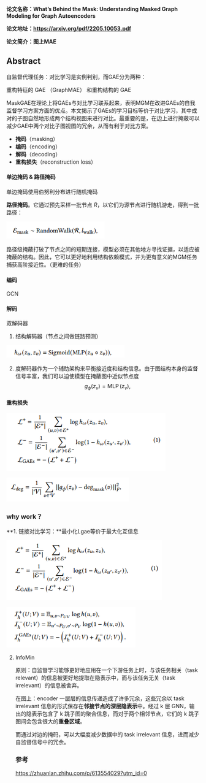 **论文名称：What’s Behind the Mask: Understanding Masked Graph Modeling for Graph Autoencoders**

**论文地址：https://arxiv.org/pdf/2205.10053.pdf**

**论文简介：图上MAE**

## Abstract

自监督代理任务：对比学习是实例判别，而GAE分为两种：

重构特征的 GAE （GraphMAE） 和重构结构的 GAE

MaskGAE在理论上将GAEs与对比学习联系起来，表明MGM在改进GAEs的自我监督学习方案方面的优点。本文揭示了GAEs的学习目标等价于对比学习，其中成对的子图自然地形成两个结构视图来进行对比。最重要的是，在边上进行掩蔽可以减少GAE中两个对比子图视图的冗余，从而有利于对比方案。



- **掩码**（masking）
- **编码**（encoding）
- **解码**（decoding）
- **重构损失**（reconstruction loss）



#### 单边掩码 & 路径掩码

单边掩码使用伯努利分布进行随机掩码

**路径掩码**。它通过预先采样一批节点 $R$，以它们为源节点进行随机游走，得到一批路径：

![image-20230706125912742](./typoraimg/image-20230706125912742.png)

路径级掩蔽打破了节点之间的短期连接，模型必须在其他地方寻找证据，以适应被掩蔽的结构。因此，它可以更好地利用结构依赖模式，并为更有意义的MGM任务捕获高阶接近性。（更难的任务）



#### 编码

GCN



#### 解码

双解码器

1. 结构解码器（节点之间做链路预测）

![image-20230706130143831](./typoraimg/image-20230706130143831.png)

2. 度解码器作为一个辅助架构来平衡接近度和结构信息。由于图结构本身的监督信号丰富，我们可以迫使模型在掩蔽图中近似节点度
   $$
   g_\phi\left(z_v\right)=\operatorname{MLP}\left(z_v\right),
   $$



#### **重构损失**

![image-20230706130526877](./typoraimg/image-20230706130526877.png)

![image-20230706130426670](./typoraimg/image-20230706130426670.png)

### why work？

**1. 链接对比学习：**最小化Lgae等价于最大化互信息

![image-20230706131802224](./typoraimg/image-20230706131802224.png)

![image-20230706131808518](./typoraimg/image-20230706131808518.png)

2. InfoMin 

   原则：自监督学习能够更好地应用在一个下游任务上时，与该任务相关（task relevant）的信息被更好地提取在隐表示中，而与该任务无关（task irrelevant）的信息被舍弃。

   在图上：encoder 一层层的信息传递造成了许多冗余，这些冗余以 task irrelevant 信息的形式保存在**邻接节点的深层隐表示**中。经过 k 层 GNN，输出的隐表示包含了 k 跳子图的聚合信息，而对于两个相邻节点，它们的 k 跳子图间会包含很大的**重叠区域**。

   而通过对边的掩码，可以大幅度减少数据中的 task irrelevant 信息，进而减少自监督信号中的冗余。

   
   
   ### 参考
   
   https://zhuanlan.zhihu.com/p/613554029?utm_id=0